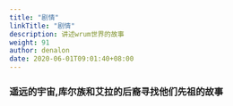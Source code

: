 ```yaml
---
title: "剧情"
linkTitle: "剧情"
description: 讲述wrum世界的故事
weight: 91
author: denalon
date: 2020-06-01T09:01:40+08:00
---
```




### 遥远的宇宙,库尔族和艾拉的后裔寻找他们先祖的故事
